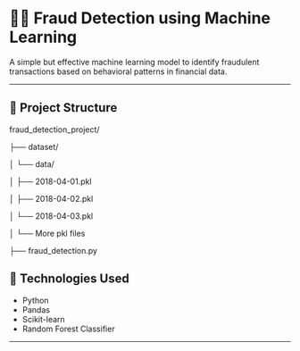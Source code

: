 # 🕵️‍♂️ Fraud Detection using Machine Learning

A simple but effective machine learning model to identify fraudulent transactions based on behavioral patterns in financial data.

---

## 📂 Project Structure
fraud_detection_project/

├── dataset/

│ └── data/

│ ├── 2018-04-01.pkl

│ ├── 2018-04-02.pkl

│ └── 2018-04-03.pkl

│ └── More pkl files

├── fraud_detection.py

## 🧠 Technologies Used

- Python
- Pandas
- Scikit-learn
- Random Forest Classifier

---
